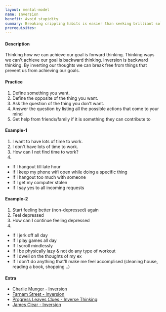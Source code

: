 ```yaml
---
layout: mental-model
name: Inversion
benefit: Avoid stupidity
summary: Breaking crippling habits is easier than seeking brilliant solutions
prerequisites: 
---
```


#### Description

Thinking how we can achieve our goal is forward thinking. Thinking ways we can't achieve our goal is backward thinking. Inversion is backward thinking. By inverting our thoughts we can break free from things that prevent us from achieving our goals. 

#### Practice

1. Define something you want.
2. Define the opposite of the thing you want.
3. Ask the question of the thing you don't want.
4. Answer the question by listing all the possible actions that come to your mind
5. Get help from friends/family if it is something they can contribute to

#### Example-1

1. I want to have lots of time to work.
2. I don't have lots of time to work.
3. How can I not find time to work?
4. 
- If I hangout till late hour
- If I keep my phone wifi open while doing a specific thing
- If I hangout too much with someone
- If I get my computer stolen
- If I say yes to all incoming requests

#### Example-2

1. Start feeling better (non-depressed) again
2. Feel depressed
3. How can I continue feeling depressed
4. 
- If I jerk off all day
- If I play games all day
- If I scroll mindlessly
- If I be physically lazy & not do any type of workout
- If I dwell on the thoughts of my ex
- If I don't do anything that'll make me feel accomplised (cleaning house, reading a book, shopping ..)

#### Extra


- [Charlie Munger - Inversion](https://www.yapss.com/post/collection-charlie-munger-16-inversion-thinking-process)
- [Farnam Street - Inversion](https://fs.blog/2013/10/inversion/)
- [
Progress Leaves Clues - Inverse Thinking](https://www.youtube.com/watch?v=BuK8XNwaUVo)
- [James Clear - Inversion](https://jamesclear.com/inversion)


